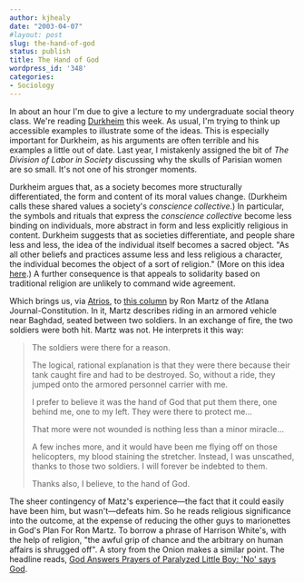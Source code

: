 ```yaml
---
author: kjhealy
date: "2003-04-07"
#layout: post
slug: the-hand-of-god
status: publish
title: The Hand of God
wordpress_id: '348'
categories:
- Sociology
---
```


In about an hour I'm due to give a lecture to my undergraduate social theory class. We're reading [Durkheim](http://www.relst.uiuc.edu/durkheim/) this week. As usual, I'm trying to think up accessible examples to illustrate some of the ideas. This is especially important for Durkheim, as his arguments are often terrible and his examples a little out of date. Last year, I mistakenly assigned the bit of *The Division of Labor in Society* discussing why the skulls of Parisian women are so small. It's not one of his stronger moments.
 
 Durkheim argues that, as a society becomes more structurally differentiated, the form and content of its moral values change. (Durkheim calls these shared values a society's *conscience collective*.) In particular, the symbols and rituals that express the *conscience collective* become less binding on individuals, more abstract in form and less explicitly religious in content. Durkheim suggests that as societies differentiate, and people share less and less, the idea of the individual itself becomes a sacred object. "As all other beliefs and practices assume less and less religious a character, the individual becomes the object of a sort of religion." (More on this idea [here](http://www.kieranhealy.org/blog/archives/000319.html).) A further consequence is that appeals to solidarity based on traditional religion are unlikely to command wide agreement.

Which brings us, via [Atrios](http://atrios.blogspot.com/2003_04_06_atrios_archive.html#200108239), to [this column](http://www.accessatlanta.com/ajc/news/iraq/0403/06martzdiary.html) by Ron Martz of the Atlana Journal-Constitution. In it, Martz describes riding in an armored vehicle near Baghdad, seated between two soldiers. In an exchange of fire, the two soldiers were both hit. Martz was not. He interprets it this way:

> The soldiers were there for a reason.
>
> The logical, rational explanation is that they were there because their tank caught fire and had to be destroyed. So, without a ride, they jumped onto the armored personnel carrier with me.
>
> I prefer to believe it was the hand of God that put them there, one behind me, one to my left. They were there to protect me…
>
> That more were not wounded is nothing less than a minor miracle…
>
> A few inches more, and it would have been me flying off on those helicopters, my blood staining the stretcher. Instead, I was unscathed, thanks to those two soldiers. I will forever be indebted to them.
>
> Thanks also, I believe, to the hand of God.

The sheer contingency of Matz's experience—the fact that it could easily have been him, but wasn't—defeats him. So he reads religious significance into the outcome, at the expense of reducing the other guys to marionettes in God's Plan For Ron Martz. To borrow a phrase of Harrison White's, with the help of religion, "the awful grip of chance and the arbitrary on human affairs is shrugged off". A story from the Onion makes a similar point. The headline reads, [God Answers Prayers of Paralyzed Little Boy: 'No' says God](http://www.theonion.com/onion3622/god_answers_prayers.html).
